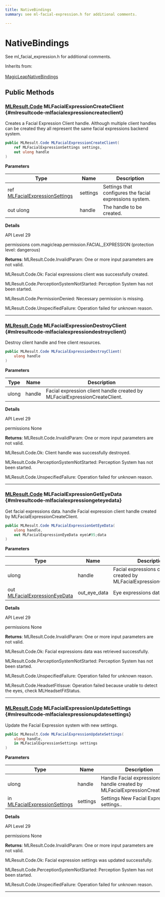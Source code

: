 ```yaml
---
title: NativeBindings
summary: see ml-facial-expression.h for additional comments. 

---
```


# NativeBindings




See ml&#95;facial&#95;expression.h for additional comments.   


Inherits from: <br></br>[MagicLeapNativeBindings](/unity-api/api/UnityEngine.XR.MagicLeap.Native/MagicLeapNativeBindings/UnityEngine.XR.MagicLeap.Native.MagicLeapNativeBindings.md)




## Public Methods

### [MLResult.Code](/unity-api/api/UnityEngine.XR.MagicLeap/UnityEngine.XR.MagicLeap.MLResult.md#int-code) MLFacialExpressionCreateClient {#mlresultcode-mlfacialexpressioncreateclient}

Creates a Facial Expression Client handle. Although multiple client handles can be created they all represent the same facial expressions backend system. 

```csharp
public MLResult.Code MLFacialExpressionCreateClient(
    ref MLFacialExpressionSettings settings,
    out ulong handle
)
```


**Parameters**

| Type | Name  | Description  | 
|--|--|--|
| ref [MLFacialExpressionSettings](/unity-api/api/UnityEngine.XR.MagicLeap/MLFacialExpression/NativeBindings/UnityEngine.XR.MagicLeap.MLFacialExpression.NativeBindings.MLFacialExpressionSettings.md) |settings|Settings that configures the facial expressions system. |
| out ulong |handle|The handle to be created. |


**Details**

API Level 29

permissions com.magicleap.permission.FACIAL&#95;EXPRESSION (protection level: dangerous) 





**Returns**: MLResult.Code.InvalidParam: One or more input parameters are not valid.

 MLResult.Code.Ok: Facial expressions client was successfully created.

 MLResult.Code.PerceptionSystemNotStarted: Perception System has not been started.

 MLResult.Code.PermissionDenied: Necessary permission is missing. 

 MLResult.Code.UnspecifiedFailure: Operation failed for unknown reason. 



-----------

### [MLResult.Code](/unity-api/api/UnityEngine.XR.MagicLeap/UnityEngine.XR.MagicLeap.MLResult.md#int-code) MLFacialExpressionDestroyClient {#mlresultcode-mlfacialexpressiondestroyclient}

Destroy client handle and free client resources. 

```csharp
public MLResult.Code MLFacialExpressionDestroyClient(
    ulong handle
)
```


**Parameters**

| Type | Name  | Description  | 
|--|--|--|
| ulong |handle|Facial expression client handle created by MLFacialExpressionCreateClient. |


**Details**

API Level 29

permissions None





**Returns**: MLResult.Code.InvalidParam: One or more input parameters are not valid.

 MLResult.Code.Ok: Client handle was successfully destroyed.

 MLResult.Code.PerceptionSystemNotStarted: Perception System has not been started.

 MLResult.Code.UnspecifiedFailure: Operation failed for unknown reason. 



-----------

### [MLResult.Code](/unity-api/api/UnityEngine.XR.MagicLeap/UnityEngine.XR.MagicLeap.MLResult.md#int-code) MLFacialExpressionGetEyeData {#mlresultcode-mlfacialexpressiongeteyedata}

Get facial expressions data. handle Facial expression client handle created by MLFacialExpressionCreateClient. 

```csharp
public MLResult.Code MLFacialExpressionGetEyeData(
    ulong handle,
    out MLFacialExpressionEyeData eye&#95;data
)
```


**Parameters**

| Type | Name  | Description  | 
|--|--|--|
| ulong |handle|Facial expressions client handle created by MLFacialExpressionCreateClient. |
| out [MLFacialExpressionEyeData](/unity-api/api/UnityEngine.XR.MagicLeap/MLFacialExpression/NativeBindings/UnityEngine.XR.MagicLeap.MLFacialExpression.NativeBindings.MLFacialExpressionEyeData.md) |out&#95;eye&#95;data|Eye expressions data. |


**Details**

API Level 29

permissions None





**Returns**: MLResult.Code.InvalidParam: One or more input parameters are not valid.

 MLResult.Code.Ok: Facial expressions data was retrieved successfully.

 MLResult.Code.PerceptionSystemNotStarted: Perception System has not been started.

 MLResult.Code.UnspecifiedFailure: Operation failed for unknown reason. 

 MLResult.Code.HeadsetFitIssue: Operation failed because unable to detect the eyes, check MLHeadsetFitStatus. 



-----------

### [MLResult.Code](/unity-api/api/UnityEngine.XR.MagicLeap/UnityEngine.XR.MagicLeap.MLResult.md#int-code) MLFacialExpressionUpdateSettings {#mlresultcode-mlfacialexpressionupdatesettings}

Update the Facial Expression system with new settings. 

```csharp
public MLResult.Code MLFacialExpressionUpdateSettings(
    ulong handle,
    in MLFacialExpressionSettings settings
)
```


**Parameters**

| Type | Name  | Description  | 
|--|--|--|
| ulong |handle|Handle Facial expressions client handle created by MLFacialExpressionCreateClient. |
| in [MLFacialExpressionSettings](/unity-api/api/UnityEngine.XR.MagicLeap/MLFacialExpression/NativeBindings/UnityEngine.XR.MagicLeap.MLFacialExpression.NativeBindings.MLFacialExpressionSettings.md) |settings|Settings New Facial Expression settings.. |


**Details**

API Level 29

permissions None 





**Returns**: MLResult.Code.InvalidParam: One or more input parameters are not valid.

 MLResult.Code.Ok: Facial expression settings was updated successfully.

 MLResult.Code.PerceptionSystemNotStarted: Perception System has not been started.

 MLResult.Code.UnspecifiedFailure: Operation failed for unknown reason. 



-----------

